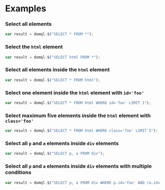 # Examples

### Select all elements
```javascript
var result = domql.$("SELECT * FROM *");
```

### Select the <code>html</code> element
```javascript
var result = domql.$("SELECT html FROM *");
```

### Select all elements inside the <code>html</code> element
```javascript
var result = domql.$("SELECT * FROM html");
```

### Select one element inside the <code>html</code> element with <code>id='foo'</code>
```javascript
var result = domql.$("SELECT * FROM html WHERE id='foo' LIMIT 1");
```

### Select maximum five elements inside the <code>html</code> element with <code>class='foo'</code>
```javascript
var result = domql.$("SELECT * FROM html WHERE class='foo' LIMIT 5");
```

### Select all <code>p</code> and <code>a</code> elements inside <code>div</code> elements
```javascript
var result = domql.$("SELECT p, a FROM div");
```

### Select all <code>p</code> and <code>a</code> elements inside <code>div</code> elements with multiple conditions
```javascript
var result = domql.$("SELECT p, a FROM div WHERE p.id='foo' AND (a.id='bar' OR a.href='baz.com')");
```
